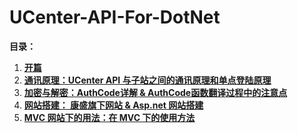 UCenter-API-For-DotNet
======================
<p></p>
<p><strong>目录：</strong></p>
<ol>
<li><a href="http://www.dozer.cc/2011/01/ucenter-api-in-depth-1st/" target="_blank"><strong>开篇</strong></a></li>
<li><a href="http://www.dozer.cc/2011/01/ucenter-api-in-depth-2nd/" target="_blank"><strong>通讯原理：UCenter API&nbsp;与子站之间的通讯原理和单点登陆原理</strong></a></li>
<li><a href="http://www.dozer.cc/2011/01/ucenter-api-in-depth-3rd/" target="_blank"><strong>加密与解密：AuthCode详解 &amp; AuthCode函数翻译过程中的注意点</strong></a></li>
<li><strong><a href="http://www.dozer.cc/2011/02/ucenter-api-in-depth-4th/" target="_blank">网站搭建： 康盛旗下网站 &amp; Asp.net 网站搭建</a></strong></li>
<li><strong><a href="http://www.dozer.cc/2011/04/ucenter-api-in-depth-5th/" target="_blank">MVC 网站下的用法：在 MVC 下的使用方法</a></strong></li>
</ol>
